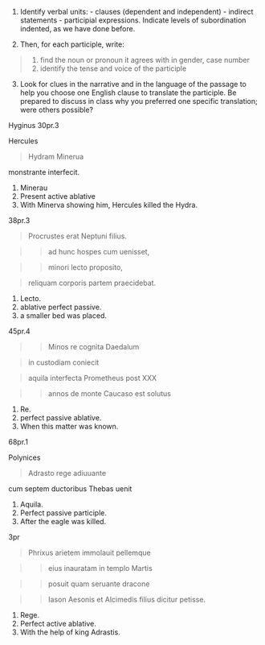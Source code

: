 1. Identify verbal units: - clauses (dependent and independent) - indirect statements - participial expressions. Indicate levels of subordination indented, as we have done before.

2. Then, for each participle, write:
>1. find the noun or pronoun it agrees with in gender, case number
>2. identify the tense and voice of the participle

3. Look for clues in the narrative and in the language of the passage to help you choose one English clause to translate the participle. Be prepared to discuss in class why you preferred one specific translation; were others possible?




Hyginus 30pr.3

Hercules 

>Hydram Minerua 

monstrante interfecit.

1. Minerau
2. Present active ablative
3. With Minerva showing him, Hercules killed the Hydra.


38pr.3

>Procrustes erat Neptuni filius. 

>>ad hunc hospes cum uenisset, 

>>minori lecto proposito, 

>reliquam corporis partem praecidebat.

1. Lecto.
2. ablative perfect passive.
3. a smaller bed was placed.


45pr.4

>>Minos re cognita Daedalum

>in custodiam coniecit

>aquila interfecta Prometheus post ⅩⅩⅩ 

>>annos de monte Caucaso est solutus


1. Re.
2. perfect passive ablative.
3. When this matter was known.

68pr.1

Polynices 

>Adrasto rege adiuuante 

cum septem ductoribus Thebas uenit


1. Aquila.
2. Perfect passive participle.
3. After the eagle was killed.

3pr

>Phrixus arietem immolauit pellemque 

>>eius inauratam in templo Martis 

>>posuit quam seruante dracone 

>>Iason Aesonis et Alcimedis filius dicitur petisse.


1. Rege.
2. Perfect active ablative.
3. With the help of king Adrastis.


